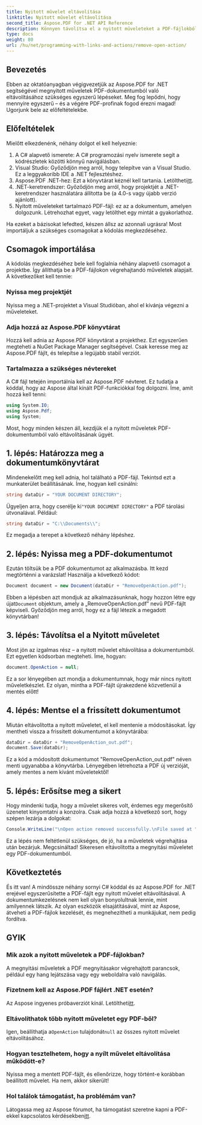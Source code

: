```yaml
---
title: Nyitott művelet eltávolítása
linktitle: Nyitott művelet eltávolítása
second_title: Aspose.PDF for .NET API Reference
description: Könnyen távolítsa el a nyitott műveleteket a PDF-fájlokból az Aspose.PDF for .NET segítségével! Egy egyszerű oktatóanyag lépésről lépésre útmutatásokkal a hatékony PDF-kezeléshez.
type: docs
weight: 80
url: /hu/net/programming-with-links-and-actions/remove-open-action/
---
```

## Bevezetés

Ebben az oktatóanyagban végigvezetjük az Aspose.PDF for .NET segítségével megnyitott műveletek PDF-dokumentumból való eltávolításához szükséges egyszerű lépéseket. Meg fog lepődni, hogy mennyire egyszerű – és a végére PDF-profinak fogod érezni magad! Ugorjunk bele az előfeltételekbe.

## Előfeltételek

Mielőtt elkezdenénk, néhány dolgot el kell helyeznie:

1. A C# alapvető ismerete: A C# programozási nyelv ismerete segít a kódrészletek közötti könnyű navigálásban.
2. Visual Studio: Győződjön meg arról, hogy telepítve van a Visual Studio. Ez a leggyakoribb IDE a .NET fejlesztéshez.
3.  Aspose.PDF .NET-hez: Ezt a könyvtárat kéznél kell tartania. Letöltheti[itt](https://releases.aspose.com/pdf/net/). 
4. .NET-keretrendszer: Győződjön meg arról, hogy projektjét a .NET-keretrendszer használatára állította be (a 4.0-s vagy újabb verzió ajánlott).
5. Nyitott műveleteket tartalmazó PDF-fájl: ez az a dokumentum, amelyen dolgozunk. Létrehozhat egyet, vagy letölthet egy mintát a gyakorlathoz.

Ha ezeket a bázisokat lefedted, készen állsz az azonnali ugrásra! Most importáljuk a szükséges csomagokat a kódolás megkezdéséhez.

## Csomagok importálása

A kódolás megkezdéséhez bele kell foglalnia néhány alapvető csomagot a projektbe. Így állíthatja be a PDF-fájlokon végrehajtandó műveletek alapjait. A következőket kell tennie:

### Nyissa meg projektjét

Nyissa meg a .NET-projektet a Visual Studióban, ahol el kívánja végezni a műveleteket.

### Adja hozzá az Aspose.PDF könyvtárat

Hozzá kell adnia az Aspose.PDF könyvtárat a projekthez. Ezt egyszerűen megteheti a NuGet Package Manager segítségével. Csak keresse meg az Aspose.PDF fájlt, és telepítse a legújabb stabil verziót.

### Tartalmazza a szükséges névtereket

A C# fájl tetején importálnia kell az Aspose.PDF névteret. Ez tudatja a kóddal, hogy az Aspose által kínált PDF-funkciókkal fog dolgozni. Íme, amit hozzá kell tenni:

```csharp
using System.IO;
using Aspose.Pdf;
using System;
```

Most, hogy minden készen áll, kezdjük el a nyitott műveletek PDF-dokumentumból való eltávolításának ügyét.

## 1. lépés: Határozza meg a dokumentumkönyvtárat

Mindenekelőtt meg kell adnia, hol található a PDF-fájl. Tekintsd ezt a munkaterület beállításának. Íme, hogyan kell csinálni:

```csharp
string dataDir = "YOUR DOCUMENT DIRECTORY";
```

 Ügyeljen arra, hogy cserélje ki`"YOUR DOCUMENT DIRECTORY"` a PDF tárolási útvonalával. Például:

```csharp
string dataDir = "C:\\Documents\\";
```

Ez megadja a terepet a következő néhány lépéshez. 

## 2. lépés: Nyissa meg a PDF-dokumentumot

Ezután töltsük be a PDF dokumentumot az alkalmazásba. Itt kezd megtörténni a varázslat! Használja a következő kódot:

```csharp
Document document = new Document(dataDir + "RemoveOpenAction.pdf");
```

 Ebben a lépésben azt mondjuk az alkalmazásunknak, hogy hozzon létre egy újat`Document` objektum, amely a „RemoveOpenAction.pdf” nevű PDF-fájlt képviseli. Győződjön meg arról, hogy ez a fájl létezik a megadott könyvtárban!

## 3. lépés: Távolítsa el a Nyitott műveletet

Most jön az izgalmas rész – a nyitott művelet eltávolítása a dokumentumból. Ezt egyetlen kódsorban megteheti. Íme, hogyan:

```csharp
document.OpenAction = null;
```

Ez a sor lényegében azt mondja a dokumentumnak, hogy már nincs nyitott műveletkészlet. Ez olyan, mintha a PDF-fájlt újrakezdené közvetlenül a mentés előtt!

## 4. lépés: Mentse el a frissített dokumentumot

Miután eltávolította a nyitott műveletet, el kell mentenie a módosításokat. Így mentheti vissza a frissített dokumentumot a könyvtárába:

```csharp
dataDir = dataDir + "RemoveOpenAction_out.pdf";
document.Save(dataDir);
```

Ez a kód a módosított dokumentumot "RemoveOpenAction_out.pdf" néven menti ugyanabba a könyvtárba. Lényegében létrehozta a PDF új verzióját, amely mentes a nem kívánt műveletektől!

## 5. lépés: Erősítse meg a sikert

Hogy mindenki tudja, hogy a művelet sikeres volt, érdemes egy megerősítő üzenetet kinyomtatni a konzolra. Csak adja hozzá a következő sort, hogy szépen lezárja a dolgokat:

```csharp
Console.WriteLine("\nOpen action removed successfully.\nFile saved at " + dataDir);
```

Ez a lépés nem feltétlenül szükséges, de jó, ha a műveletek végrehajtása után bezárjuk. Megcsináltad! Sikeresen eltávolította a megnyitási műveletet egy PDF-dokumentumból.

## Következtetés

És itt van! A mindössze néhány sornyi C# kóddal és az Aspose.PDF for .NET erejével egyszerűsítette a PDF-fájlt egy nyitott művelet eltávolításával. A dokumentumkezelésnek nem kell olyan bonyolultnak lennie, mint amilyennek látszik. Az olyan eszközök elsajátításával, mint az Aspose, átveheti a PDF-fájlok kezelését, és megnehezítheti a munkájukat, nem pedig fordítva.

## GYIK

### Mik azok a nyitott műveletek a PDF-fájlokban?
A megnyitási műveletek a PDF megnyitásakor végrehajtott parancsok, például egy hang lejátszása vagy egy weboldalra való navigálás.

### Fizetnem kell az Aspose.PDF fájlért .NET esetén?
 Az Aspose ingyenes próbaverziót kínál. Letöltheti[itt](https://releases.aspose.com/).

### Eltávolíthatok több nyitott műveletet egy PDF-ből?
 Igen, beállíthatja a`OpenAction` tulajdonát`null` az összes nyitott művelet eltávolításához.

### Hogyan tesztelhetem, hogy a nyílt művelet eltávolítása működött-e?
Nyissa meg a mentett PDF-fájlt, és ellenőrizze, hogy történt-e korábban beállított művelet. Ha nem, akkor sikerült!

### Hol találok támogatást, ha problémám van?
 Látogassa meg az Aspose fórumot, ha támogatást szeretne kapni a PDF-ekkel kapcsolatos kérdésekben[itt](https://forum.aspose.com/c/pdf/10).